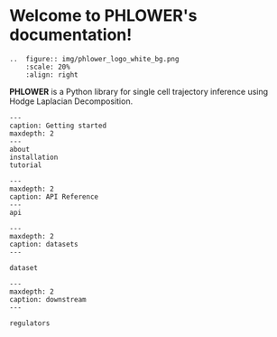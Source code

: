 

# Welcome to PHLOWER's documentation!

```{eval-rst}
..  figure:: img/phlower_logo_white_bg.png
    :scale: 20%
    :align: right
```

**PHLOWER** is a Python library for single cell trajectory inference using Hodge Laplacian Decomposition.



```{toctree}
---
caption: Getting started
maxdepth: 2
---
about
installation
tutorial
```

```{toctree}
---
maxdepth: 2
caption: API Reference
---
api
```


```{toctree}
---
maxdepth: 2
caption: datasets
---

dataset
```

```{toctree}
---
maxdepth: 2
caption: downstream
---

regulators
```

